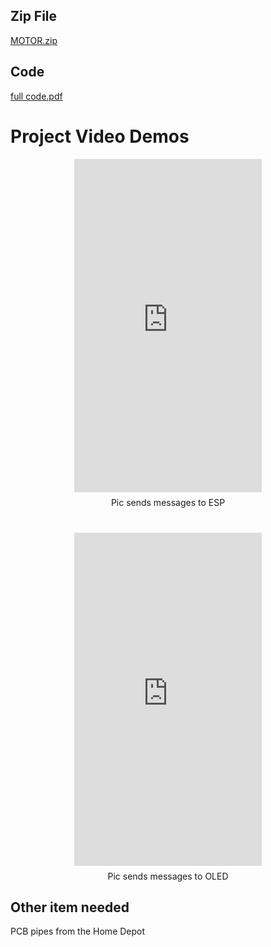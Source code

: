 ## Zip File

[MOTOR.zip](https://github.com/user-attachments/files/19984589/MOTOR.zip.zip)

## Code 

[full code.pdf](https://github.com/user-attachments/files/20042872/full.code.pdf)


# Project Video Demos

<div style="display: flex; justify-content: center; gap: 40px; flex-wrap: wrap; text-align: center;">

<div>
  <iframe width="300" height="533"
  src="https://www.youtube.com/embed/-bq-ghwc8A8"
  frameborder="0" allow="accelerometer; autoplay; clipboard-write; encrypted-media; gyroscope; picture-in-picture" allowfullscreen>
  </iframe>
  <div style="margin-top: 8px;">Pic sends messages to ESP</div>
</div>

<div>
  <iframe width="300" height="533"
  src="https://www.youtube.com/embed/tUUIbMUjmYQ"
  frameborder="0" allow="accelerometer; autoplay; clipboard-write; encrypted-media; gyroscope; picture-in-picture" allowfullscreen>
  </iframe>
  <div style="margin-top: 8px;">Pic sends messages to OLED</div>
</div>

</div>


## Other item needed

PCB pipes from the Home Depot
